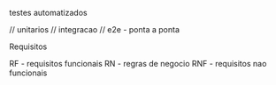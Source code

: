 testes automatizados

// unitarios
// integracao
// e2e - ponta a ponta 

Requisitos

RF - requisitos funcionais
RN - regras de negocio
RNF - requisitos nao funcionais